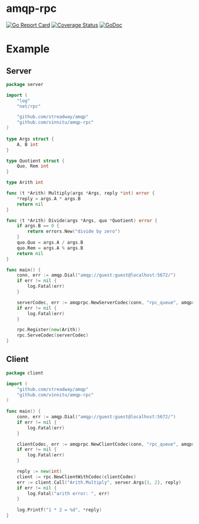 amqp-rpc
========

[![Go Report Card](https://goreportcard.com/badge/github.com/vibhavp/amqp-rpc)](https://goreportcard.com/report/github.com/vibhavp/amqp-rpc)
[![Coverage Status](https://coveralls.io/repos/github/vibhavp/amqp-rpc/badge.svg?branch=master)](https://coveralls.io/github/vibhavp/amqp-rpc?branch=master)
[![GoDoc](https://godoc.org/github.com/vibhavp/amqp-rpc?status.svg)](https://godoc.org/github.com/vibhavp/amqp-rpc)

# Example

## Server

```go
package server

import (
	"log"
	"net/rpc"

	"github.com/streadway/amqp"
	"github.com/vinnitu/amqp-rpc"
)
	
type Args struct {
	A, B int
}

type Quotient struct {
	Quo, Rem int
}

type Arith int

func (t *Arith) Multiply(args *Args, reply *int) error {
	*reply = args.A * args.B
	return nil
}

func (t *Arith) Divide(args *Args, quo *Quotient) error {
	if args.B == 0 {
		return errors.New("divide by zero")
	}
	quo.Quo = args.A / args.B
	quo.Rem = args.A % args.B
	return nil
}

func main() {
	conn, err := amqp.Dial("amqp://guest:guest@localhost:5672/")
	if err != nil {
		log.Fatal(err)
	}

	serverCodec, err := amqprpc.NewServerCodec(conn, "rpc_queue", amqprpc.GobCodec{})
	if err != nil {
		log.Fatal(err)
	}

	rpc.Register(new(Arith))
	rpc.ServeCodec(serverCodec)
}
```

## Client

```go
package client

import (
	"github.com/streadway/amqp"
	"github.com/vinnitu/amqp-rpc"
)
	
func main() {
	conn, err := amqp.Dial("amqp://guest:guest@localhost:5672/")
	if err != nil {
		log.Fatal(err)
	}

	clientCodec, err := amqprpc.NewClientCodec(conn, "rpc_queue", amqprpc.GobCodec{})
	if err != nil {
		log.Fatal(err)
	}

	reply := new(int)
	client := rpc.NewClientWithCodec(clientCodec)
	err := client.Call("Arith.Multiply", server.Args{1, 2}, reply)
	if err != nil {
		log.Fatal("arith error: ", err)
	}
	
	log.Printf("1 * 2 = %d", *reply)
}
```
